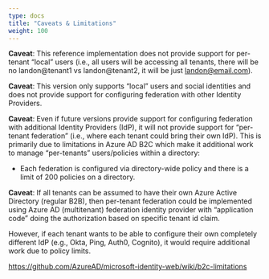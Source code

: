 ```yaml
---
type: docs
title: "Caveats & Limitations"
weight: 100
---
```


**Caveat**: This reference implementation does not provide support for per-tenant “local” users (i.e., all users will be accessing all tenants, there will be no landon@tenant1 vs landon@tenant2, it will be just landon@email.com).

**Caveat**: This version only supports “local” users and social identities and does not provide support for configuring federation with other Identity Providers.  

**Caveat**: Even if future versions provide support for configuring federation with additional Identity Providers (IdP), it will not provide support for “per-tenant federation” (i.e., where each tenant could bring their own IdP). This is primarily due to limitations in Azure AD B2C which make it additional work to manage “per-tenants” users/policies within a directory:
* Each federation is configured via directory-wide policy and there is a limit of 200 policies on a directory.

**Caveat**: If all tenants can be assumed to have their own Azure Active Directory (regular B2B), then per-tenant federation could be implemented using Azure AD (multitenant) federation identity provider with “application code” doing the authorization based on specific tenant id claim.

However, if each tenant wants to be able to configure their own completely different IdP (e.g., Okta, Ping, Auth0, Cognito), it would require additional work due to policy limits.



https://github.com/AzureAD/microsoft-identity-web/wiki/b2c-limitations